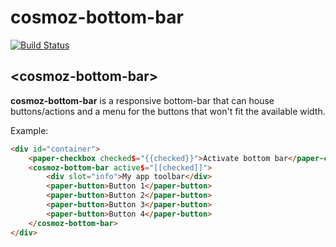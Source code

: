 cosmoz-bottom-bar
==================

[![Build Status](https://travis-ci.org/Neovici/cosmoz-bottom-bar.svg?branch=master)](https://travis-ci.org/Neovici/cosmoz-bottom-bar)

## &lt;cosmoz-bottom-bar&gt;

**cosmoz-bottom-bar** is a responsive bottom-bar that can house buttons/actions and a menu for the buttons that won't fit the available width.

Example:

<!---
```
<custom-element-demo>
  <template>
    <script src="../webcomponentsjs/webcomponents-lite.js"></script>
		<link rel="import" href="../paper-button/paper-button.html">
		<link rel="import" href="../paper-checkbox/paper-checkbox.html">
    <link rel="import" href="cosmoz-bottom-bar.html">
		<style is="custom-style">
			html, body {
				margin: 0;
				min-height: 368px;
				max-height: 368px;
				font-family: 'Roboto', 'Noto', sans-serif;
			}

			paper-button {
				whitespace: no-wrap;
			}

			cosmoz-bottom-bar {
				--cosmoz-bottom-bar-background-color: #4285f4;
			}

			#container {
				display: flex;
				flex-direction: row;
			}

		</style>
    <div id="nextCodeBlock">
			<next-code-block></next-code-block>
		</div>
  </template>
</custom-element-demo>
```
-->
```html
<div id="container">
	<paper-checkbox checked$="{{checked}}">Activate bottom bar</paper-checkbox>
	<cosmoz-bottom-bar active$="[[checked]]">
		<div slot="info">My app toolbar</div>
		<paper-button>Button 1</paper-button>
		<paper-button>Button 2</paper-button>
		<paper-button>Button 3</paper-button>
		<paper-button>Button 4</paper-button>
	</cosmoz-bottom-bar>
</div>
```
